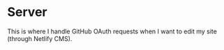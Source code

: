 # Server

This is where I handle GitHub OAuth requests when I want to edit my site (through Netlify CMS).
